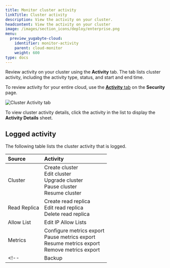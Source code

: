 ```yaml
---
title: Monitor cluster activity
linkTitle: Cluster activity
description: View the activity on your cluster.
headcontent: View the activity on your cluster
image: /images/section_icons/deploy/enterprise.png
menu:
  preview_yugabyte-cloud:
    identifier: monitor-activity
    parent: cloud-monitor
    weight: 600
type: docs
---
```


Review activity on your cluster using the **Activity** tab. The tab lists cluster activity, including the activity type, status, and start and end time.

To review activity for your entire cloud, use the [**Activity** tab](../../cloud-secure-clusters/cloud-activity/) on the **Security** page.

![Cluster Activity tab](/images/yb-cloud/cloud-clusters-activity.png)

To view cluster activity details, click the activity in the list to display the **Activity Details** sheet.

## Logged activity

The following table lists the cluster activity that is logged.

| Source | Activity |
| :----- | :------- |
| Cluster | Create cluster<br>Edit cluster<br>Upgrade cluster<br>Pause cluster<br>Resume cluster |
| Read Replica | Create read replica<br>Edit read replica<br>Delete read replica |
| Allow List | Edit IP Allow Lists |
| Metrics | Configure metrics export<br>Pause metrics export<br>Resume metrics export<br>Remove metrics export |
<!-- | Backup | Create backup<br>Delete backup<br>Restore backup | -->
